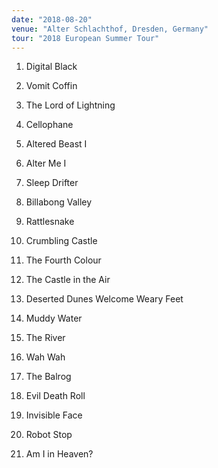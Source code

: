 ```yaml
---
date: "2018-08-20"
venue: "Alter Schlachthof, Dresden, Germany"
tour: "2018 European Summer Tour"
---
```



 1. Digital Black

 2. Vomit Coffin

 3. The Lord of Lightning

 4. Cellophane

 5. Altered Beast I

 6. Alter Me I

 7. Sleep Drifter

 8. Billabong Valley

 9. Rattlesnake

10. Crumbling Castle

11. The Fourth Colour

12. The Castle in the Air

13. Deserted Dunes Welcome Weary Feet

14. Muddy Water

15. The River

16. Wah Wah

17. The Balrog

18. Evil Death Roll

19. Invisible Face

20. Robot Stop

21. Am I in Heaven?


